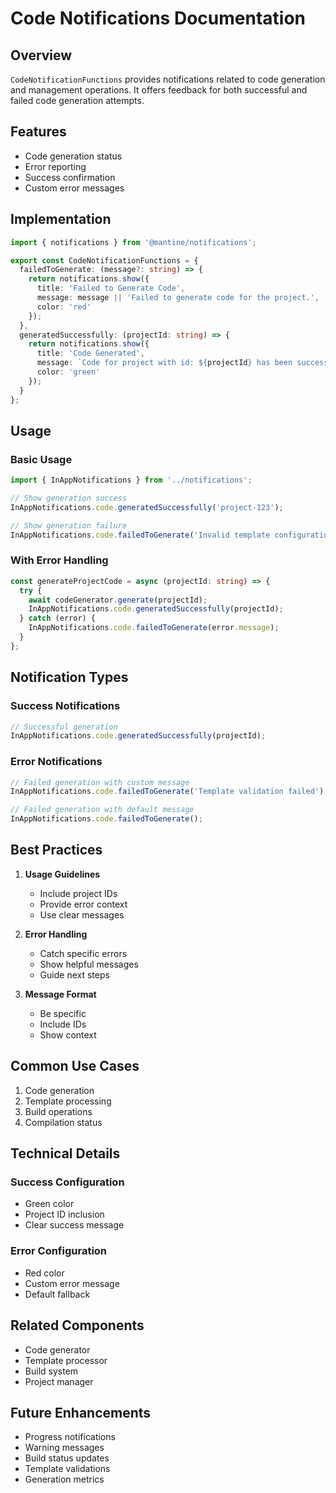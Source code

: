 # Code Notifications Documentation

## Overview
`CodeNotificationFunctions` provides notifications related to code generation and management operations. It offers feedback for both successful and failed code generation attempts.

## Features
- Code generation status
- Error reporting
- Success confirmation
- Custom error messages

## Implementation

```typescript
import { notifications } from '@mantine/notifications';

export const CodeNotificationFunctions = {
  failedToGenerate: (message?: string) => {
    return notifications.show({
      title: 'Failed to Generate Code',
      message: message || 'Failed to generate code for the project.',
      color: 'red'
    });
  },
  generatedSuccessfully: (projectId: string) => {
    return notifications.show({
      title: 'Code Generated',
      message: `Code for project with id: ${projectId} has been successfully generated.`,
      color: 'green'
    });
  }
};
```

## Usage

### Basic Usage
```typescript
import { InAppNotifications } from '../notifications';

// Show generation success
InAppNotifications.code.generatedSuccessfully('project-123');

// Show generation failure
InAppNotifications.code.failedToGenerate('Invalid template configuration');
```

### With Error Handling
```typescript
const generateProjectCode = async (projectId: string) => {
  try {
    await codeGenerator.generate(projectId);
    InAppNotifications.code.generatedSuccessfully(projectId);
  } catch (error) {
    InAppNotifications.code.failedToGenerate(error.message);
  }
};
```

## Notification Types

### Success Notifications
```typescript
// Successful generation
InAppNotifications.code.generatedSuccessfully(projectId);
```

### Error Notifications
```typescript
// Failed generation with custom message
InAppNotifications.code.failedToGenerate('Template validation failed');

// Failed generation with default message
InAppNotifications.code.failedToGenerate();
```

## Best Practices

1. **Usage Guidelines**
   - Include project IDs
   - Provide error context
   - Use clear messages

2. **Error Handling**
   - Catch specific errors
   - Show helpful messages
   - Guide next steps

3. **Message Format**
   - Be specific
   - Include IDs
   - Show context

## Common Use Cases
1. Code generation
2. Template processing
3. Build operations
4. Compilation status

## Technical Details

### Success Configuration
- Green color
- Project ID inclusion
- Clear success message

### Error Configuration
- Red color
- Custom error message
- Default fallback

## Related Components
- Code generator
- Template processor
- Build system
- Project manager

## Future Enhancements
- Progress notifications
- Warning messages
- Build status updates
- Template validations
- Generation metrics

